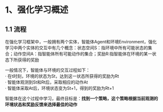 # 1、强化学习概述
## 1.1 流程
在强化学习框架中，一般拥有两个实体，智能体Agent和环境Environment，强化学习中两个实体的交互中有几个概念：状态空间S：指环境中所有可能状态的集合；动作空间A：指智能体所有可能动作的集合；奖励R:指智能体在环境的某一状态下所获得的奖励   

  一般情况下，智能体与环境的交互过程如下：  
  · 在t时刻，环境的状态为St，达到这一状态所获得的奖励为Rt  
  · 智能体观测到St和Rt后，采取相应的动作At  
  · 智能体采取At后，环境状态变为St+1，得到的奖励为Rt+1  

  智能体在这个过程中学习，最终目标是：**找到一个策略，这个策略根据当前观测的环境状态和奖励反馈来选择最佳的动作**
